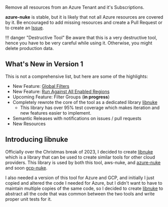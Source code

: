 Remove all resources from an Azure Tenant and it's Subscriptions.

**azure-nuke** is stable, but it is likely that not all Azure resources are covered by it. Be encouraged to add missing
resources and create a Pull Request or to create an [Issue](https://github.com/ekristen/aws-nuke/issues/new).

!!! danger "Destructive Tool"
Be aware that this is a very destructive tool, hence you have to be very careful while using it. Otherwise,
you might delete production data.

## What's New in Version 1

This is not a comprehensive list, but here are some of the highlights:

* New Feature: [Global Filters](features/global-filters.md)
* New Feature: [Run Against All Enabled Regions](features/enabled-regions.md)
* Upcoming Feature: Filter Groups (**in progress**)
* Completely rewrote the core of the tool as a dedicated library [libnuke](https://github.com/ekristen/libnuke)
    * This library has over 95% test coverage which makes iteration and new features easier to implement.
* Semantic Releases with notifications on issues / pull requests
* New Resources

## Introducing libnuke

Officially over the Christmas break of 2023, I decided to create [libnuke](https://github.com/ekristen/libnuke) which
is a library that can be used to create similar tools for other cloud providers. This library is used by both this tool,
aws-nuke, and [azure-nuke](https://github.com/ekristen/azure-nuke) and soon [gcp-nuke](https://github.com/ekristen/gcp-nuke).

I also needed a version of this tool for Azure and GCP, and initially I just copied and altered the code I needed for
Azure, but I didn't want to have to maintain multiple copies of the same code, so I decided to create
[libnuke](https://github.com/ekristen/libnuke) to abstract all the code that was common between the two tools and write proper unit tests for it.

